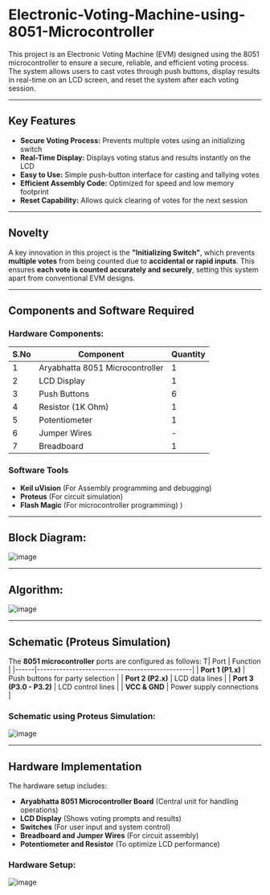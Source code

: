 # Electronic-Voting-Machine-using-8051-Microcontroller
This project is an Electronic Voting Machine (EVM) designed using the 8051 microcontroller to ensure a secure, reliable, and efficient voting process. The system allows users to cast votes through push buttons, display results in real-time on an LCD screen, and reset the system after each voting session.

---

## Key Features 
- **Secure Voting Process:** Prevents multiple votes using an initializing switch
- **Real-Time Display:** Displays voting status and results instantly on the LCD
- **Easy to Use:** Simple push-button interface for casting and tallying votes
- **Efficient Assembly Code:** Optimized for speed and low memory footprint
- **Reset Capability:** Allows quick clearing of votes for the next session

---

## **Novelty**
A key innovation in this project is the **"Initializing Switch"**, which prevents **multiple votes** from being counted due to **accidental or rapid inputs**. This ensures **each vote is counted accurately and securely**, setting this system apart from conventional EVM designs.

---

## Components and Software Required

### Hardware Components:

| S.No | Component                  | Quantity |
|------|----------------------------|----------|
| 1    | Aryabhatta 8051 Microcontroller | 1        |
| 2    | LCD Display                 | 1        |
| 3    | Push Buttons                | 6        |
| 4    | Resistor (1K Ohm)           | 1        |
| 5    | Potentiometer               | 1        |
| 6    | Jumper Wires                | -        |
| 7    | Breadboard                  | 1        |


### **Software Tools**
- **Keil uVision** (For Assembly programming and debugging)  
- **Proteus** (For circuit simulation)  
- **Flash Magic** (For microcontroller programming)  )

---

## Block Diagram:
![image](https://github.com/user-attachments/assets/d9b200bd-df24-4572-8366-e6284fb1f6a0)

---

## Algorithm:

![image](https://github.com/user-attachments/assets/452f207f-daa1-4add-90cb-fb640f7f05c3)

---

## Schematic (Proteus Simulation)
The **8051 microcontroller** ports are configured as follows:
T| Port | Function |
|------|------------------------------------------------|
| **Port 1 (P1.x)** | Push buttons for party selection |
| **Port 2 (P2.x)** | LCD data lines |
| **Port 3 (P3.0 - P3.2)** | LCD control lines |
| **VCC & GND** | Power supply connections |

### Schematic using Proteus Simulation:
![image](https://github.com/user-attachments/assets/559928df-0d23-4fdd-ae65-ab96c6ed56e9)

---

## Hardware Implementation
The hardware setup includes:
- **Aryabhatta 8051 Microcontroller Board** (Central unit for handling operations)  
- **LCD Display** (Shows voting prompts and results)  
- **Switches** (For user input and system control)  
- **Breadboard and Jumper Wires** (For circuit assembly)  
- **Potentiometer and Resistor** (To optimize LCD performance)  

### Hardware Setup:
![image](https://github.com/user-attachments/assets/5b024cf8-9687-48bd-b786-c7020f3e2f26)




